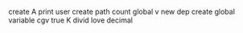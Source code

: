 create A
print user
create path
count
global v
new dep
create
global variable
cgv
true K
divid
love
decimal
